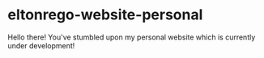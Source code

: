 # eltonrego-website-personal

Hello there! You've stumbled upon my personal website which is currently under development!